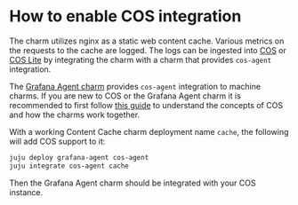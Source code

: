 # How to enable COS integration

The charm utilizes nginx as a static web content cache.
Various metrics on the requests to the cache are logged.
The logs can be ingested into [COS](https://charmhub.io/topics/canonical-observability-stack) or [COS Lite](https://charmhub.io/topics/canonical-observability-stack/editions/lite) by integrating the charm with a charm that provides `cos-agent` integration.

The [Grafana Agent charm](https://charmhub.io/grafana-agent) provides `cos-agent` integration to machine charms.
If you are new to COS or the Grafana Agent charm it is recommended to first follow [this guide](https://charmhub.io/grafana-agent/docs/using) to understand the concepts of COS and how the charms work together.

With a working Content Cache charm deployment name `cache`, the following will add COS support to it:

```bash
juju deploy grafana-agent cos-agent
juju integrate cos-agent cache
```

Then the Grafana Agent charm should be integrated with your COS instance.
